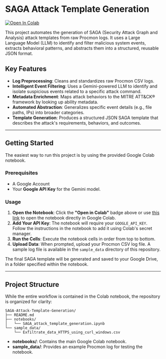 # SAGA Attack Template Generation

[![Open In Colab](https://colab.research.google.com/assets/colab-badge.svg)](https://colab.research.google.com/drive/1VqbcwkTl63KBENlrkie8QyaCDhSyWWpc)

This project automates the generation of SAGA (Security Attack Graph and Analysis) attack templates from raw Procmon logs. It uses a Large Language Model (LLM) to identify and filter malicious system events, extracts behavioral patterns, and abstracts them into a structured, reusable JSON format.

## Key Features

-   **Log Preprocessing**: Cleans and standardizes raw Procmon CSV logs.
-   **Intelligent Event Filtering**: Uses a Gemini-powered LLM to identify and isolate suspicious events related to a specific attack command.
-   **Metadata Enrichment**: Maps attack behaviors to the MITRE ATT&CK® framework by looking up ability metadata.
-   **Automated Abstraction**: Generalizes specific event details (e.g., file paths, IPs) into broader categories.
-   **Template Generation**: Produces a structured JSON SAGA template that describes the attack's requirements, behaviors, and outcomes.

---

## Getting Started

The easiest way to run this project is by using the provided Google Colab notebook.

### Prerequisites

-   A Google Account
-   Your **Google API Key** for the Gemini model.

### Usage

1.  **Open the Notebook**: Click the **"Open in Colab"** badge above or use [this link](https://colab.research.google.com/drive/1VooWmsH5WA3y48S7N6PWRLX4GIyjQ8bb) to open the notebook directly in Google Colab.
2.  **Add Your API Key**: The notebook will require your `GOOGLE_API_KEY`. Follow the instructions in the notebook to add it using Colab's secret manager.
3.  **Run the Cells**: Execute the notebook cells in order from top to bottom.
4.  **Upload Data**: When prompted, upload your Procmon CSV log file. A sample log file is available in the `sample_data` directory of this repository.

The final SAGA template will be generated and saved to your Google Drive, in a folder specified within the notebook.

---

## Project Structure

While the entire workflow is contained in the Colab notebook, the repository is organized for clarity:

```
SAGA-Attack-Template-Generation/
├── README.md
├── notebooks/
│   └── SAGA_attack_template_generation.ipynb
└── sample_data/
    └── Exfiltrate_data_HTTPS_using_curl_windows.csv
```

-   **notebooks/**: Contains the main Google Colab notebook.
-   **sample\_data/**: Provides an example Procmon log for testing the notebook.
